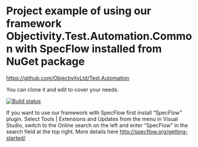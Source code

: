 # Project example of using our framework Objectivity.Test.Automation.Common with SpecFlow installed from NuGet package
https://github.com/ObjectivityLtd/Test.Automation


You can clone it and edit to cover your needs.

[![Build status](https://ci.appveyor.com/api/projects/status/ewayusi4upqy053l?svg=true)](https://ci.appveyor.com/project/ObjectivityAdminsTeam/test-automation-projectexample-features)

If you want to use our framework with SpecFlow first install “SpecFlow” plugin. Select Tools | Extensions and Updates from the menu in Visual Studio, switch to the Online search on the left and enter “SpecFlow” in the search field at the top right. More details here http://specflow.org/getting-started/
